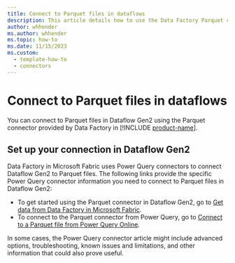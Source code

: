 ```yaml
---
title: Connect to Parquet files in dataflows
description: This article details how to use the Data Factory Parquet connector in Microsoft Fabric to create a Parquet file connection in dataflows.
author: whhender
ms.author: whhender
ms.topic: how-to
ms.date: 11/15/2023
ms.custom:
  - template-how-to
  - connectors
---
```


# Connect to Parquet files in dataflows

You can connect to Parquet files in Dataflow Gen2 using the Parquet connector provided by Data Factory in [!INCLUDE [product-name](../includes/product-name.md)].

## Set up your connection in Dataflow Gen2

Data Factory in Microsoft Fabric uses Power Query connectors to connect Dataflow Gen2 to Parquet files. The following links provide the specific Power Query connector information you need to connect to Parquet files in Dataflow Gen2:

* To get started using the Parquet connector in Dataflow Gen2, go to [Get data from Data Factory in Microsoft Fabric](/power-query/where-to-get-data#get-data-from-data-factory-in-microsoft-fabric).
* To connect to the Parquet connector from Power Query, go to [Connect to a Parquet file from Power Query Online](/power-query/connectors/parquet#connect-to-a-parquet-file-from-power-query-online).

In some cases, the Power Query connector article might include advanced options, troubleshooting, known issues and limitations, and other information that could also prove useful.
